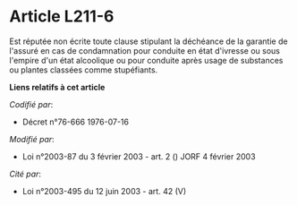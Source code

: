 # Article L211-6

Est réputée non écrite toute clause stipulant la déchéance de la garantie de l'assuré en cas de condamnation pour conduite en
état d'ivresse ou sous l'empire d'un état alcoolique ou pour conduite après usage de substances ou plantes classées comme
stupéfiants.

**Liens relatifs à cet article**

_Codifié par_:

  - Décret n°76-666 1976-07-16

_Modifié par_:

  - Loi n°2003-87 du 3 février 2003 - art. 2 () JORF 4 février 2003

_Cité par_:

  - Loi n°2003-495 du 12 juin 2003 - art. 42 (V)
